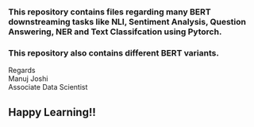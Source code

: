 ### This repository contains files regarding many BERT downstreaming tasks like NLI, Sentiment Analysis, Question Answering, NER and Text Classifcation using Pytorch.
### This repository also contains different BERT variants.

Regards
<br>Manuj Joshi
<br>Associate Data Scientist

## Happy Learning!!
